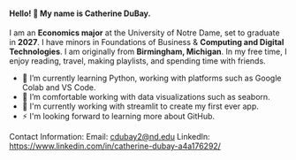 #### Hello! 👋 My name is **Catherine DuBay**.

I am an **Economics major** at the University of Notre Dame, set to graduate in **2027**. I have minors in Foundations of Business & **Computing and Digital Technologies**. I am originally from **Birmingham, Michigan**. In my free time, I enjoy reading, travel, making playlists, and spending time with friends.

- 🌱 I’m currently learning Python, working with platforms such as Google Colab and VS Code.
- 🔭 I’m comfortable working with data visualizations such as seaborn.
- 💬 I'm currently working with streamlit to create my first ever app.
- ⚡ I'm looking forward to learning more about GitHub.

Contact Information:
  Email: cdubay2@nd.edu
  LinkedIn: https://www.linkedin.com/in/catherine-dubay-a4a176292/

<!--
**Catherine-DuBay/Catherine-DuBay** is a ✨ _special_ ✨ repository because its `README.md` (this file) appears on your GitHub profile.

Here are some ideas to get you started:

- 🔭 I’m currently working on ...
- 🌱 I’m currently learning ...
- 👯 I’m looking to collaborate on ...
- 🤔 I’m looking for help with ...
- 💬 Ask me about ...
- 📫 How to reach me: ...
- 😄 Pronouns: ...
- ⚡ Fun fact: ...
-->
